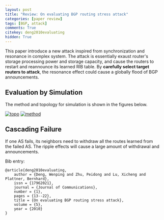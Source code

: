 ```yaml
---
layout: post
title: "Review: On evaluating BGP routing stress attack"
categories: [paper review]
tags: [BGP, attack]
comments: True
citekey: deng2010evaluating
hidden: True
---
```


This paper introduce a new attack inspired from synchronization and resonance in complex system.
The attack is essentially exaust router's storage processing power and storage capacity,
and cause the routers to restart and reannounce its learned RIB table.
By **carefully select target routers to attack**, the resonance effect could cause a globally flood of BGP announcements.

## Evaluation by Simulation

The method and topology for simulation is shown in the figures below.

[![topo][topo]][topo]
[![method][method]][method]

[topo]: http://i.imgur.com/nRs9YhL.png
[method]: http://i.imgur.com/C6AhH7Q.png

## Cascading Failure

If one AS fails, its neighbors need to withdraw all the routes learned from the failed AS.
The ripple effects will cause a large amount of withdrawal and announcements.

Bib entry:

    @article{deng2010evaluating,
        author = {Deng, Wenping and Zhu, Peidong and Lu, Xicheng and Plattner, Bernhard},
        issn = {17962021},
        journal = {Journal of Communications},
        number = {1},
        pages = {13--22},
        title = {On evaluating BGP routing stress attack},
        volume = {5},
        year = {2010}
    }

